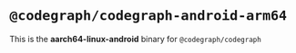 # `@codegraph/codegraph-android-arm64`

This is the **aarch64-linux-android** binary for `@codegraph/codegraph`
